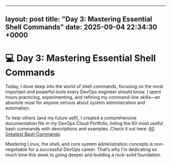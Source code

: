 
---
layout: post
title: "Day 3: Mastering Essential Shell Commands"
date: 2025-09-04 22:34:30 +0000
---

# 💻 Day 3: Mastering Essential Shell Commands

Today, I dove deep into the world of shell commands, focusing on the most important and powerful tools every DevOps engineer should know. I spent hours practicing, experimenting, and refining my command-line skills—an absolute must for anyone serious about system administration and automation.

To help others (and my future self), I created a comprehensive documentation file in my DevOps Cloud Portfolio, listing the 60 most useful bash commands with descriptions and examples. Check it out here: [60 Greatest Bash Commands](https://github.com/Vlad-PLK/DevOps-Cloud-Portfolio/blob/main/docs/linux-terminal-commands.md)

Mastering Linux, the shell, and core system administration concepts is non-negotiable for a successful DevOps career. That’s why I’m dedicating so much time this week to going deeper and building a rock-solid foundation.